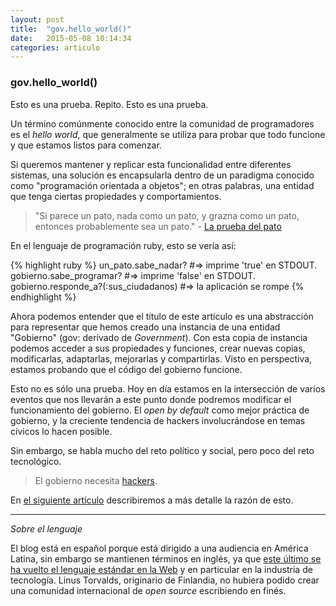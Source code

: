 ```yaml
---
layout: post
title:  "gov.hello_world()"
date:   2015-05-08 10:14:34
categories: articulo
---
```

### gov.hello_world()

Esto es una prueba. Repito. Esto es una prueba.

Un término comúnmente conocido entre la comunidad de programadores es el *hello world*, que generalmente se utiliza para probar que todo funcione y que estamos listos para comenzar.

Si queremos mantener y replicar esta funcionalidad entre diferentes
sistemas, una solución es encapsularla dentro de un paradigma conocido
como "programación orientada a objetos"; en otras palabras, una entidad
que tenga ciertas propiedades y comportamientos.

> "Si parece un pato, nada como un pato, y grazna como un pato, entonces probablemente sea un pato." - [La prueba del pato](http://es.wikipedia.org/wiki/Wikipedia:La_prueba_del_pato)

En el lenguaje de programación ruby, esto se vería así:

{% highlight ruby %}
un_pato.sabe_nadar?
#=> imprime 'true' en STDOUT.
gobierno.sabe_programar?
#=> imprime 'false' en STDOUT.
gobierno.responde_a?(:sus_ciudadanos)
#=> la aplicación se rompe
{% endhighlight %}

Ahora podemos entender que el título de este artículo es una abstracción para representar que hemos creado una instancia de una entidad "Gobierno" (gov: derivado de _Government_). Con esta copia de instancia podemos acceder a sus propiedades y funciones, crear nuevas copias, modificarlas, adaptarlas, mejorarlas y compartirlas. Visto en perspectiva, estamos probando que el código del gobierno funcione.

Esto no es sólo una prueba. Hoy en día estamos en la intersección de varios eventos que nos llevarán a este punto donde podremos modificar el funcionamiento del gobierno. El *open by default* como mejor práctica de gobierno, y la creciente tendencia de hackers involucrándose en temas cívicos lo hacen posible.

Sin embargo, se habla mucho del reto político y social, pero poco del reto
tecnológico.

> El gobierno necesita [hackers]({{site.baseurl}}/gobierno-necesita-hackers).

En [el siguiente artículo]({{site.basurl}}/por-que-estamos-aqui) describiremos a más detalle la razón de esto.

---

*Sobre el lenguaje*

El blog está en español porque está dirigido a una audiencia en América Latina, sin embargo se mantienen términos en inglés, ya que [este último se ha vuelto el lenguaje estándar en la Web](http://www.catb.org/esr/faqs/hacker-howto.html#skills4) y en particular en la industria de tecnología. Linus Torvalds, originario de Finlandia, no hubiera podido crear una comunidad internacional de *open source* escribiendo en finés.

